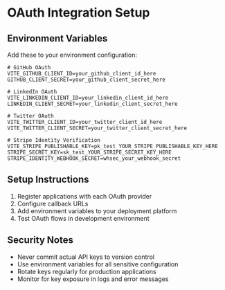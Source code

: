 # OAuth Integration Setup

## Environment Variables

Add these to your environment configuration:

```env
# GitHub OAuth
VITE_GITHUB_CLIENT_ID=your_github_client_id_here
GITHUB_CLIENT_SECRET=your_github_client_secret_here

# LinkedIn OAuth
VITE_LINKEDIN_CLIENT_ID=your_linkedin_client_id_here
LINKEDIN_CLIENT_SECRET=your_linkedin_client_secret_here

# Twitter OAuth
VITE_TWITTER_CLIENT_ID=your_twitter_client_id_here
VITE_TWITTER_CLIENT_SECRET=your_twitter_client_secret_here

# Stripe Identity Verification
VITE_STRIPE_PUBLISHABLE_KEY=pk_test_YOUR_STRIPE_PUBLISHABLE_KEY_HERE
STRIPE_SECRET_KEY=sk_test_YOUR_STRIPE_SECRET_KEY_HERE
STRIPE_IDENTITY_WEBHOOK_SECRET=whsec_your_webhook_secret
```

## Setup Instructions

1. Register applications with each OAuth provider
2. Configure callback URLs
3. Add environment variables to your deployment platform
4. Test OAuth flows in development environment

## Security Notes

- Never commit actual API keys to version control
- Use environment variables for all sensitive configuration
- Rotate keys regularly for production applications
- Monitor for key exposure in logs and error messages
